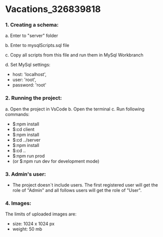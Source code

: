 # Vacations_326839818

### 1. Creating a schema:

  a. Enter to "server" folder
  
  b. Enter to mysqlScripts.sql file  
  
  c. Copy all scripts from this file and run them in MySql Workbranch
  
  d. Set MySql settings:
- host: 'localhost',
- user: 'root',
- password: 'root'
### 2. Running the project:
  a. Open the project in VsCode
  b. Open the terminal
  c. Run following commands:
- $:npm install
- $:cd client
- $:npm install
- $:cd ../server
- $:npm install
- $:cd ..
- $:npm run prod
- (or $:npm run dev for development mode)
    
### 3. Admin's user:
- The project doesn`t include users. The first registered user will get the role of "Admin" and all follows users will get the role of "User".

###  4. Images:
The limits of uploaded images are:
- size: 1024 x 1024 px
- weight: 50 mb